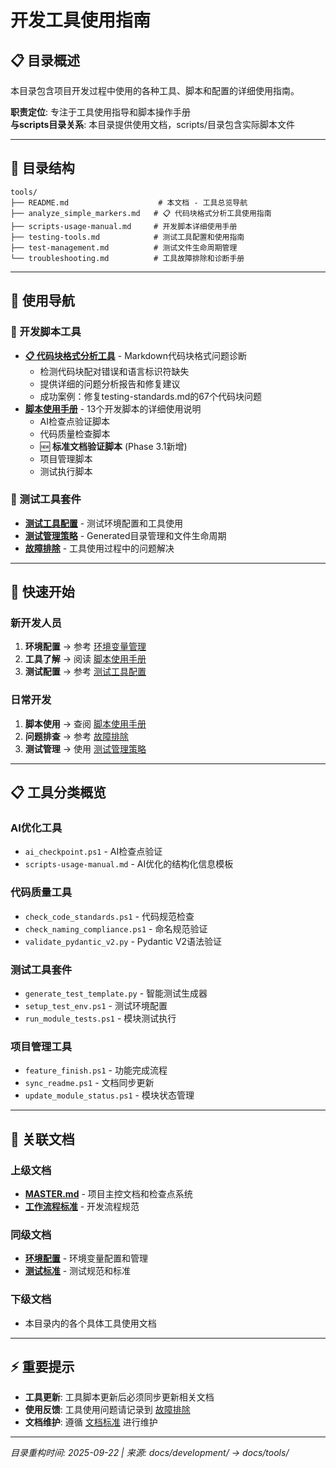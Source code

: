 # 开发工具使用指南

## 📋 目录概述

本目录包含项目开发过程中使用的各种工具、脚本和配置的详细使用指南。

**职责定位**: 专注于工具使用指导和脚本操作手册  
**与scripts目录关系**: 本目录提供使用文档，scripts/目录包含实际脚本文件

---

## 📁 目录结构

```
tools/
├── README.md                    # 本文档 - 工具总览导航
├── analyze_simple_markers.md   # 📋 代码块格式分析工具使用指南
├── scripts-usage-manual.md     # 开发脚本详细使用手册
├── testing-tools.md            # 测试工具配置和使用指南  
├── test-management.md          # 测试文件生命周期管理
└── troubleshooting.md          # 工具故障排除和诊断手册
```

---

## 🎯 使用导航

### 🔧 开发脚本工具
- **[📋 代码块格式分析工具](analyze_simple_markers.md)** - Markdown代码块格式问题诊断
  - 检测代码块配对错误和语言标识符缺失
  - 提供详细的问题分析报告和修复建议
  - 成功案例：修复testing-standards.md的67个代码块问题
- **[脚本使用手册](scripts-usage-manual.md)** - 13个开发脚本的详细使用说明
  - AI检查点验证脚本
  - 代码质量检查脚本
  - 🆕 **标准文档验证脚本** (Phase 3.1新增)  
  - 项目管理脚本
  - 测试执行脚本

### 🧪 测试工具套件
- **[测试工具配置](testing-tools.md)** - 测试环境配置和工具使用
- **[测试管理策略](test-management.md)** - Generated目录管理和文件生命周期
- **[故障排除](troubleshooting.md)** - 工具使用过程中的问题解决

---

## 🚀 快速开始

### 新开发人员
1. **环境配置** → 参考 [环境变量管理](../operations/environment-variables.md)
2. **工具了解** → 阅读 [脚本使用手册](scripts-usage-manual.md)
3. **测试配置** → 参考 [测试工具配置](testing-tools.md)

### 日常开发
1. **脚本使用** → 查阅 [脚本使用手册](scripts-usage-manual.md)
2. **问题排查** → 参考 [故障排除](troubleshooting.md)
3. **测试管理** → 使用 [测试管理策略](test-management.md)

---

## 📋 工具分类概览

### AI优化工具
- `ai_checkpoint.ps1` - AI检查点验证
- `scripts-usage-manual.md` - AI优化的结构化信息模板

### 代码质量工具  
- `check_code_standards.ps1` - 代码规范检查
- `check_naming_compliance.ps1` - 命名规范验证
- `validate_pydantic_v2.py` - Pydantic V2语法验证

### 测试工具套件
- `generate_test_template.py` - 智能测试生成器
- `setup_test_env.ps1` - 测试环境配置
- `run_module_tests.ps1` - 模块测试执行

### 项目管理工具
- `feature_finish.ps1` - 功能完成流程
- `sync_readme.ps1` - 文档同步更新
- `update_module_status.ps1` - 模块状态管理

---

## 🔗 关联文档

### 上级文档
- **[MASTER.md](../MASTER.md)** - 项目主控文档和检查点系统
- **[工作流程标准](../standards/workflow-standards.md)** - 开发流程规范

### 同级文档
- **[环境配置](../operations/environment-variables.md)** - 环境变量配置和管理
- **[测试标准](../standards/testing-standards.md)** - 测试规范和标准

### 下级文档
- 本目录内的各个具体工具使用文档

---

## ⚡ 重要提示

- **工具更新**: 工具脚本更新后必须同步更新相关文档
- **使用反馈**: 工具使用问题请记录到 [故障排除](troubleshooting.md)
- **文档维护**: 遵循 [文档标准](../standards/document-management-standards.md) 进行维护

---
*目录重构时间: 2025-09-22 | 来源: docs/development/ → docs/tools/*